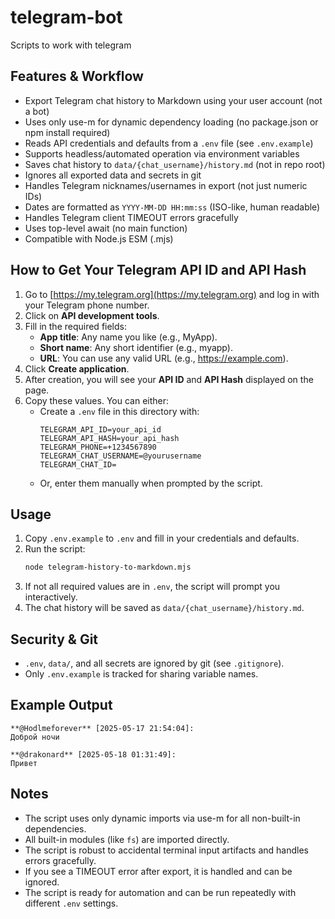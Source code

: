 # telegram-bot
Scripts to work with telegram

## Features & Workflow

- Export Telegram chat history to Markdown using your user account (not a bot)
- Uses only use-m for dynamic dependency loading (no package.json or npm install required)
- Reads API credentials and defaults from a `.env` file (see `.env.example`)
- Supports headless/automated operation via environment variables
- Saves chat history to `data/{chat_username}/history.md` (not in repo root)
- Ignores all exported data and secrets in git
- Handles Telegram nicknames/usernames in export (not just numeric IDs)
- Dates are formatted as `YYYY-MM-DD HH:mm:ss` (ISO-like, human readable)
- Handles Telegram client TIMEOUT errors gracefully
- Uses top-level await (no main function)
- Compatible with Node.js ESM (.mjs)

## How to Get Your Telegram API ID and API Hash

1. Go to [https://my.telegram.org](https://my.telegram.org) and log in with your Telegram phone number.
2. Click on **API development tools**.
3. Fill in the required fields:
   - **App title**: Any name you like (e.g., MyApp).
   - **Short name**: Any short identifier (e.g., myapp).
   - **URL**: You can use any valid URL (e.g., https://example.com).
4. Click **Create application**.
5. After creation, you will see your **API ID** and **API Hash** displayed on the page.
6. Copy these values. You can either:
   - Create a `.env` file in this directory with:
     ```
     TELEGRAM_API_ID=your_api_id
     TELEGRAM_API_HASH=your_api_hash
     TELEGRAM_PHONE=+1234567890
     TELEGRAM_CHAT_USERNAME=@yourusername
     TELEGRAM_CHAT_ID=
     ```
   - Or, enter them manually when prompted by the script.

## Usage

1. Copy `.env.example` to `.env` and fill in your credentials and defaults.
2. Run the script:
   ```zsh
   node telegram-history-to-markdown.mjs
   ```
3. If not all required values are in `.env`, the script will prompt you interactively.
4. The chat history will be saved as `data/{chat_username}/history.md`.

## Security & Git

- `.env`, `data/`, and all secrets are ignored by git (see `.gitignore`).
- Only `.env.example` is tracked for sharing variable names.

## Example Output

```
**@Hodlmeforever** [2025-05-17 21:54:04]:
Доброй ночи

**@drakonard** [2025-05-18 01:31:49]:
Привет
```

## Notes

- The script uses only dynamic imports via use-m for all non-built-in dependencies.
- All built-in modules (like `fs`) are imported directly.
- The script is robust to accidental terminal input artifacts and handles errors gracefully.
- If you see a TIMEOUT error after export, it is handled and can be ignored.
- The script is ready for automation and can be run repeatedly with different `.env` settings.
